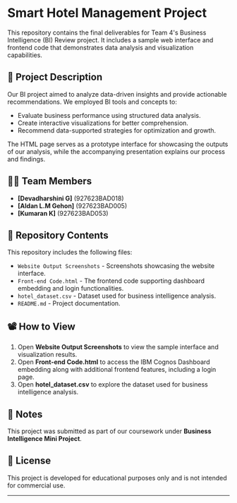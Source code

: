 # Smart Hotel Management Project

This repository contains the final deliverables for Team 4's Business Intelligence (BI) Review project. It includes a sample web interface and frontend code that demonstrates data analysis and visualization capabilities.

## 🧠 Project Description

Our BI project aimed to analyze data-driven insights and provide actionable recommendations. We employed BI tools and concepts to:

- Evaluate business performance using structured data analysis.
- Create interactive visualizations for better comprehension.
- Recommend data-supported strategies for optimization and growth.

The HTML page serves as a prototype interface for showcasing the outputs of our analysis, while the accompanying presentation explains our process and findings.

## 👨‍💻 Team Members

- **[Devadharshini G]** (927623BAD018)
- **[Aldan L.M Gehon]** (927623BAD005)
- **[Kumaran K]** (927623BAD053)

## 📂 Repository Contents

This repository includes the following files:

- `Website Output Screenshots` - Screenshots showcasing the website interface.
- `Front-end Code.html` - The frontend code supporting dashboard embedding and login functionalities.
- `hotel_dataset.csv` - Dataset used for business intelligence analysis.
- `README.md` - Project documentation.

## 📽️ How to View

1. Open **Website Output Screenshots** to view the sample interface and visualization results.
2. Open **Front-end Code.html** to access the IBM Cognos Dashboard embedding along with additional frontend features, including a login page.
3. Open **hotel_dataset.csv** to explore the dataset used for business intelligence analysis.

## 📌 Notes

This project was submitted as part of our coursework under **Business Intelligence Mini Project**.

## 📜 License

This project is developed for educational purposes only and is not intended for commercial use.

---
